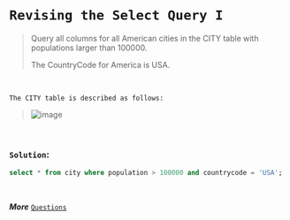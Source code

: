 # `Revising the Select Query I`

>Query all columns for all American cities in the CITY table with populations larger than 100000. 
>
>The CountryCode for America is USA.

<br>

    The CITY table is described as follows:

>![image](https://github.com/imvickykumar999/hackerrank-codechef-leetcode/assets/50515418/e36c3712-e00d-4e27-a46a-ba9ce48fe79d)

<br>

### **`Solution`:**

```SQL
select * from city where population > 100000 and countrycode = 'USA';
```

<br>

***More*** [`Questions`](https://www.hackerrank.com/domains/sql?filters%5Bsubdomains%5D%5B%5D=select)
